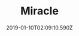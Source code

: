 ---
title: Miracle
artist: Caravan Palace
date: 2019-01-10T02:09:10.590Z
cover: /upload/70743_large.jpg
styles:
  - Electro Swing
  - House
links:
  spotify: https://play.spotify.com/track/1HDApabtZoWpGEcWAMMyNM
  youtube: https://www.youtube.com/watch?v=QdabIfmcqSQ
  applemusic: https://itunes.apple.com/us/album/miracle/1450977294?i=1450977507&uo=4
  soundcloud: ""
  bandcamp: ""
  deezer: https://www.deezer.com/fr/album/85249812
---
